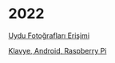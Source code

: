 # 2022

[Uydu Fotoğrafları Erişimi](06/uydu-fotograf-satellite-image.html)

[Klavye, Android, Raspberry Pi](09/gelistirme-ortami-tablet-rpi.html)

